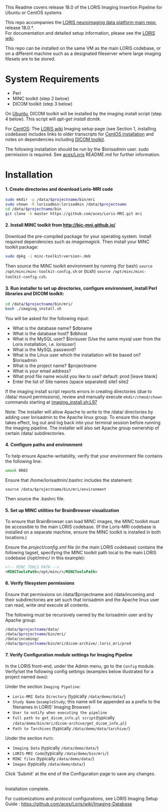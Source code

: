 This Readme covers release 18.0 of the LORIS Imaging Insertion Pipeline for Ubuntu or CentOS systems

This repo accompanies the [LORIS neuroimaging data platform main repo](https://github.com/aces/Loris/releases)</b>, release 18.0.*.<br>
For documentation and detailed setup information, please see the [LORIS wiki](https://github.com/aces/Loris/wiki/Imaging-Database)</b>.

This repo can be installed on the same VM as the main LORIS codebase, or on a different machine such as a designated fileserver where large imaging filesets are to be stored. 

# System Requirements
 * Perl
 * MINC toolkit (step 2 below)
 * DICOM toolkit (step 3 below)

On <u>Ubuntu</u>, DICOM toolkit will be installed by the imaging install script (step 4 below). This script will _apt-get install dcmtk_.   

For <u>CentOS</u>: The [LORIS wiki](https://github.com/aces/Loris/wiki/Imaging-Database) Imaging setup page (see Section 1, installing codebase) includes links to older transcripts for [CentOS installation](https://github.com/aces/Loris/wiki/CentOS-Imaging-installation-transcript) and notes on dependencies including [DICOM toolkit](https://github.com/aces/Loris/wiki/CentOS-Imaging-installation-transcript#7-install-dicom-toolkit).

The following installation should be run by the $lorisadmin user. sudo permission is required.
See [aces/Loris](https://github.com/aces/loris) README.md for further information. 

# Installation

#### 1. Create directories and download Loris-MRI code

   ```bash
   sudo mkdir -p /data/$projectname/bin/mri
   sudo chown -R lorisadmin:lorisadmin /data/$projectname
   cd /data/$projectname/bin
   git clone -b master https://github.com/aces/Loris-MRI.git mri
   ```

#### 2. Install MINC toolkit from http://bic-mni.github.io/ 

Download the pre-compiled package for your operating system.  Install required dependencies such as _imagemagick_. Then install your MINC toolkit package: 

   ```bash
   sudo dpkg -i minc-toolkit<version>.deb
   ```

  Then source the MINC toolkit environment by running (for bash) `source /opt/minc/minc-toolkit-config.sh` or (tcsh) `source /opt/minc/minc-toolkit-config.csh`.

#### 3. Run installer to set up directories, configure environment, install Perl libraries and DICOM toolkit:

   ```bash 
   cd /data/$projectname/bin/mri/
   bash ./imaging_install.sh
   ```

  You will be asked for the following input: 

 * What is the database name? $dbname
 * What is the database host? $dbhost
 * What is the MySQL user? $lorisuser [Use the same mysql user from the Loris installation, i.e. _lorisuser_]
 * What is the MySQL password? 
 * What is the Linux user which the installation will be based on? $lorisadmin
 * What is the project name? $projectname
 * What is your email address? 
 * What prod file name would you like to use? default: prod  [leave blank]
 * Enter the list of Site names (space separated) site1 site2

  If the imaging install script reports errors in creating directories (due to /data/ mount permissions), review and manually execute `mkdir/chmod/chown` commands starting at [imaging_install.sh:L97](https://github.com/aces/Loris-MRI/blob/master/imaging_install.sh#L97)

  Note: The installer will allow Apache to write to the /data/ directories by adding user lorisadmin to the Apache linux group.  To ensure this change takes effect, log out and log back into your terminal session before running the imaging pipeline.
The installer will also set Apache group ownership of certain /data/ subdirectories.  

#### 4. Configure paths and environment

  To help ensure Apache-writability, verify that your environment file contains the following line:

   ```bash 
   umask 0002
   ```

   Ensure that /home/lorisadmin/.bashrc includes the statement: 

   ```source /data/$projectname/bin/mri/environment```

   Then source the .bashrc file.   

#### 5. Set up MINC utilities for BrainBrowser visualization

To ensure that BrainBrowser can load MINC images, the MINC toolkit must be accessible to the main LORIS codebase.
(If the Loris-MRI codebase is installed on a separate machine, ensure the MINC toolkit is installed in both locations.)

Ensure the _project/config.xml_ file (in the main LORIS codebase) contains the following tagset, specifying the MINC toolkit path local to the main LORIS codebase (/opt/minc/ in this example):

   ```xml
   <!-- MINC TOOLS PATH -->
   <MINCToolsPath>/opt/minc/</MINCToolsPath>
   ```

#### 6. Verify filesystem permissions 

Ensure that permissions on /data/$projectname and /data/incoming and their subdirectories are set such that lorisadmin and the Apache linux user can read, write _and_ execute all contents.

The following must be recursively owned by the lorisadmin user and by Apache group:

   ```bash
   /data/$projectname/data/ 
   /data/$projectname/bin/mri/
   /data/incoming/
   /data/$projectname/bin/mri/dicom-archive/.loris_mri/prod
   ```
#### 7. Verify Configuration module settings for Imaging Pipeline
  
In the LORIS front-end, under the Admin menu, go to the `Config` module.  Verify/set the following config settings (examples below illustrated for a project named `demo`):

Under the section `Imaging Pipeline`:
 * `Loris-MRI Data Directory` (typically `/data/demo/data/`)
 * `Study Name` (`exampleStudy`; this name will be appended as a prefix to the filenames in LORIS' Imaging Browser)
 * `User to notify when executing the pipeline`
 * `Full path to get_dicom_info.pl script`(typically `/data/demo/bin/mri/dicom-archive/get_dicom_info.pl`)
 * `Path to Tarchives` (typically `/data/demo/data/tarchive/`)

Under the section `Path`:
 * `Imaging Data` (typically `/data/demo/data/`)
 * `LORIS-MRI Code`(typically `/data/demo/bin/mri/`)
 * `MINC files` (typically `/data/demo/data/`)
 * `Images` (typically `/data/demo/data/`)

Click 'Submit' at the end of the Configuration page to save any changes. 

<br>
Installation complete.

For customizations and protocol configurations, see LORIS Imaging Setup Guide : https://github.com/aces/Loris/wiki/Imaging-Database 

